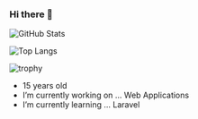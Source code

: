 ### Hi there 👋               

![GitHub Stats](https://github-readme-stats.vercel.app/api?username=kai0310&count_private=true&show_icons=true)

![Top Langs](https://github-readme-stats.vercel.app/api/top-langs/?username=kawax&hide=Java,XSLT)

![trophy](https://github-profile-trophy.vercel.app/?username=kai0310)


- 15 years old 
- I’m currently working on ... Web Applications
- I’m currently learning ... Laravel
